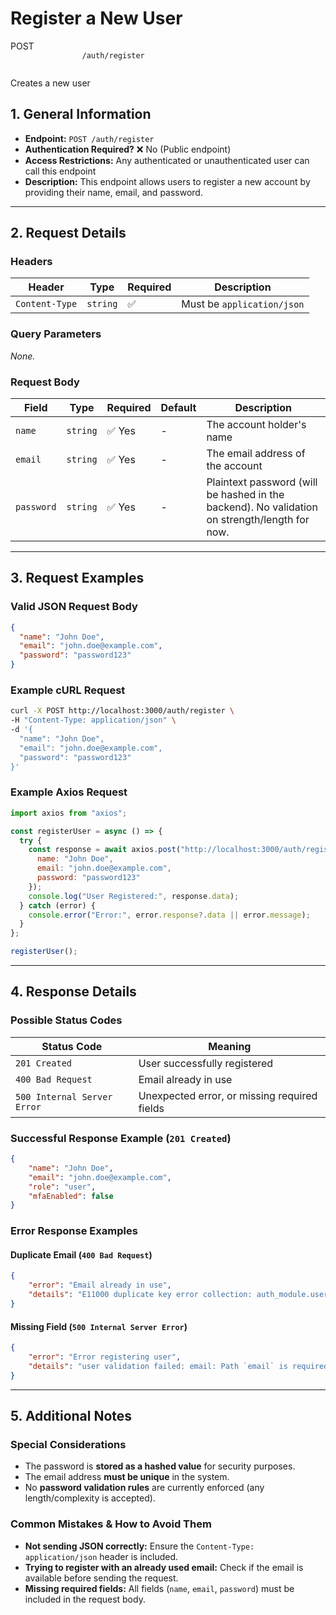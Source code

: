 
# **Register a New User**  

<div class="route-container post">
    <div class="endpoint-main">
        <span class="endpoint-type">POST</span>
        <code class="endpoint-code">
                /auth/register
        </code>
    </div>
    <p class="endpoint-description">Creates a new user</p>
</div>


## **1. General Information**
- **Endpoint:** `POST /auth/register`
- **Authentication Required?** ❌ No (Public endpoint)
- **Access Restrictions:** Any authenticated or unauthenticated user can call this endpoint
- **Description:** This endpoint allows users to register a new account by providing their name, email, and password.

---

## **2. Request Details**
### **Headers**  
| Header          | Type    | Required | Description |
|---------------|---------|----------|------------|
| `Content-Type` | `string` | ✅ | Must be `application/json` |

### **Query Parameters**  
_None._

### **Request Body**  
| Field     | Type     | Required | Default | Description |
|-----------|---------|----------|---------|------------|
| `name`    | `string` | ✅ Yes | - | The account holder's name |
| `email`   | `string` | ✅ Yes | - | The email address of the account |
| `password` | `string` | ✅ Yes | - | Plaintext password (will be hashed in the backend). No validation on strength/length for now. |

---

## **3. Request Examples**
### **Valid JSON Request Body**
```json
{
  "name": "John Doe",
  "email": "john.doe@example.com",
  "password": "password123"
}
```

### **Example cURL Request**
```sh
curl -X POST http://localhost:3000/auth/register \
-H "Content-Type: application/json" \
-d '{
  "name": "John Doe",
  "email": "john.doe@example.com",
  "password": "password123"
}'
```

### **Example Axios Request**
```javascript
import axios from "axios";

const registerUser = async () => {
  try {
    const response = await axios.post("http://localhost:3000/auth/register", {
      name: "John Doe",
      email: "john.doe@example.com",
      password: "password123"
    });
    console.log("User Registered:", response.data);
  } catch (error) {
    console.error("Error:", error.response?.data || error.message);
  }
};

registerUser();
```

---

## **4. Response Details**
### **Possible Status Codes**
| Status Code | Meaning |
|-------------|---------|
| `201 Created` | User successfully registered |
| `400 Bad Request` | Email already in use |
| `500 Internal Server Error` | Unexpected error, or missing required fields |

### **Successful Response Example (`201 Created`)**
```json
{
    "name": "John Doe",
    "email": "john.doe@example.com",
    "role": "user",
    "mfaEnabled": false
}
```

### **Error Response Examples**
#### **Duplicate Email (`400 Bad Request`)**
```json
{
    "error": "Email already in use",
    "details": "E11000 duplicate key error collection: auth_module.users index: email_1 dup key: { email: \"email@example.com\" }"
}
```

#### **Missing Field (`500 Internal Server Error`)**
```json
{
    "error": "Error registering user",
    "details": "user validation failed: email: Path `email` is required."
}
```

---

## **5. Additional Notes**
### **Special Considerations**
- The password is **stored as a hashed value** for security purposes.
- The email address **must be unique** in the system.
- No **password validation rules** are currently enforced (any length/complexity is accepted).

### **Common Mistakes & How to Avoid Them**
- **Not sending JSON correctly:** Ensure the `Content-Type: application/json` header is included.
- **Trying to register with an already used email:** Check if the email is available before sending the request.
- **Missing required fields:** All fields (`name`, `email`, `password`) must be included in the request body.

